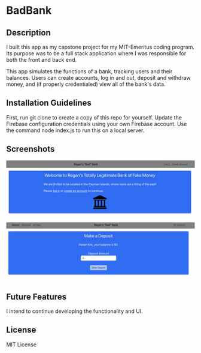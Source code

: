 # BadBank
 
<h2>Description</h2>

I built this app as my capstone project for my MIT-Emeritus coding program. Its purpose was to be a full stack application where I was responsible for both the front and back end.

This app simulates the functions of a bank, tracking users and their balances. Users can create accounts, log in and out, deposit and withdraw money, and (if properly credentialed) view all of the bank's data.

<h2>Installation Guidelines</h2>

First, run git clone to create a copy of this repo for yourself. Update the Firebase configuration credentials using your own Firebase account. Use the command node index.js to run this on a local server.

<h2>Screenshots</h2>

<img src="./public/src/Images/badbank1.jpg">
<img src="./public/src/Images/badbank2.jpg">

<h2>Future Features</h2>

I intend to continue developing the functionality and UI.

<h2>License</h2>

MIT License
